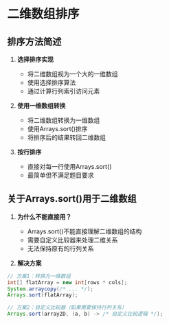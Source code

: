 # 二维数组排序

## 排序方法简述

1. **选择排序实现**
    - 将二维数组视为一个大的一维数组
    - 使用选择排序算法
    - 通过计算行列索引访问元素

2. **使用一维数组转换**
    - 将二维数组转换为一维数组
    - 使用Arrays.sort()排序
    - 将排序后的结果转回二维数组

3. **按行排序**
    - 直接对每一行使用Arrays.sort()
    - 最简单但不满足题目要求

## 关于Arrays.sort()用于二维数组

1. **为什么不能直接用？**
    - Arrays.sort()不能直接理解二维数组的结构
    - 需要自定义比较器来处理二维关系
    - 无法保持原有的行列关系

2. **解决方案**
```java
// 方案1：转换为一维数组
int[] flatArray = new int[rows * cols];
System.arraycopy(/* ... */);
Arrays.sort(flatArray);

// 方案2：自定义比较器（如果需要保持行列关系）
Arrays.sort(array2D, (a, b) -> /* 自定义比较逻辑 */);
```

